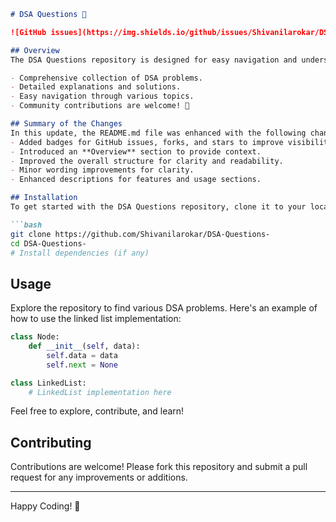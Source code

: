 ```markdown
# DSA Questions 🤖

![GitHub issues](https://img.shields.io/github/issues/Shivanilarokar/DSA-Questions-) ![GitHub forks](https://img.shields.io/github/forks/Shivanilarokar/DSA-Questions-) ![GitHub stars](https://img.shields.io/github/stars/Shivanilarokar/DSA-Questions-)

## Overview
The DSA Questions repository is designed for easy navigation and understanding of various data structures and algorithms. It includes:

- Comprehensive collection of DSA problems.
- Detailed explanations and solutions.
- Easy navigation through various topics.
- Community contributions are welcome! 🤝

## Summary of the Changes
In this update, the README.md file was enhanced with the following changes:
- Added badges for GitHub issues, forks, and stars to improve visibility.
- Introduced an **Overview** section to provide context.
- Improved the overall structure for clarity and readability.
- Minor wording improvements for clarity.
- Enhanced descriptions for features and usage sections.

## Installation
To get started with the DSA Questions repository, clone it to your local machine:

```bash
git clone https://github.com/Shivanilarokar/DSA-Questions-
cd DSA-Questions-
# Install dependencies (if any)
```

## Usage
Explore the repository to find various DSA problems. Here's an example of how to use the linked list implementation:

```python
class Node:
    def __init__(self, data):
        self.data = data
        self.next = None

class LinkedList:
    # LinkedList implementation here
```

Feel free to explore, contribute, and learn!

## Contributing
Contributions are welcome! Please fork this repository and submit a pull request for any improvements or additions.

---
Happy Coding! 🚀
```